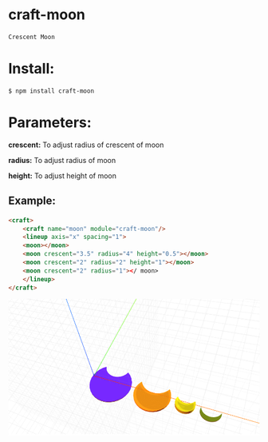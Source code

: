 # craft-moon

    Crescent Moon

# Install:

    $ npm install craft-moon

# Parameters:

**crescent:** To adjust radius of crescent of moon

**radius:** To adjust radius of moon

**height:** To adjust height of moon

## Example:

```html
<craft>
    <craft name="moon" module="craft-moon"/>
    <lineup axis="x" spacing="1">
    <moon></moon>
    <moon crescent="3.5" radius="4" height="0.5"></moon>
    <moon crescent="2" radius="2" height="1"></moon>
    <moon crescent="2" radius="1"></ moon>
    </lineup>
</craft>
```

![example](example.png)
